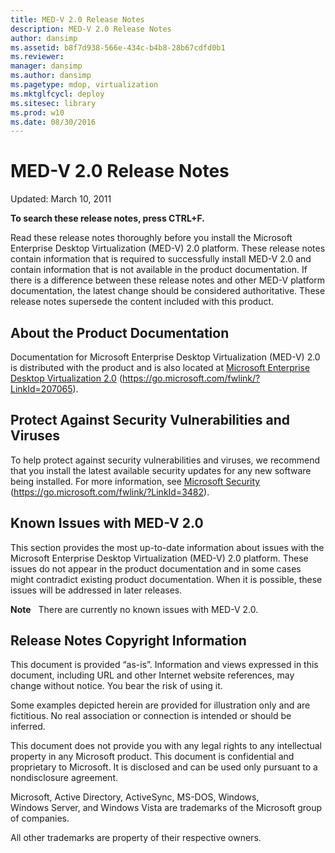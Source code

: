 ```yaml
---
title: MED-V 2.0 Release Notes
description: MED-V 2.0 Release Notes
author: dansimp
ms.assetid: b8f7d938-566e-434c-b4b8-28b67cdfd0b1
ms.reviewer: 
manager: dansimp
ms.author: dansimp
ms.pagetype: mdop, virtualization
ms.mktglfcycl: deploy
ms.sitesec: library
ms.prod: w10
ms.date: 08/30/2016
---
```



# MED-V 2.0 Release Notes


Updated: March 10, 2011

**To search these release notes, press CTRL+F.**

Read these release notes thoroughly before you install the Microsoft Enterprise Desktop Virtualization (MED-V) 2.0 platform. These release notes contain information that is required to successfully install MED-V 2.0 and contain information that is not available in the product documentation. If there is a difference between these release notes and other MED-V platform documentation, the latest change should be considered authoritative. These release notes supersede the content included with this product.

## About the Product Documentation


Documentation for Microsoft Enterprise Desktop Virtualization (MED-V) 2.0 is distributed with the product and is also located at [Microsoft Enterprise Desktop Virtualization 2.0](https://go.microsoft.com/fwlink/?LinkID=207065) (https://go.microsoft.com/fwlink/?LinkId=207065).

## Protect Against Security Vulnerabilities and Viruses


To help protect against security vulnerabilities and viruses, we recommend that you install the latest available security updates for any new software being installed. For more information, see [Microsoft Security](https://go.microsoft.com/fwlink/?LinkId=3482) (https://go.microsoft.com/fwlink/?LinkId=3482).

## Known Issues with MED-V 2.0


This section provides the most up-to-date information about issues with the Microsoft Enterprise Desktop Virtualization (MED-V) 2.0 platform. These issues do not appear in the product documentation and in some cases might contradict existing product documentation. When it is possible, these issues will be addressed in later releases.

**Note**  
There are currently no known issues with MED-V 2.0.

 

## Release Notes Copyright Information


This document is provided “as-is”. Information and views expressed in this document, including URL and other Internet website references, may change without notice. You bear the risk of using it.

Some examples depicted herein are provided for illustration only and are fictitious. No real association or connection is intended or should be inferred.

This document does not provide you with any legal rights to any intellectual property in any Microsoft product. This document is confidential and proprietary to Microsoft. It is disclosed and can be used only pursuant to a nondisclosure agreement.



Microsoft, Active Directory, ActiveSync, MS-DOS, Windows, Windows Server, and Windows Vista are trademarks of the Microsoft group of companies.

All other trademarks are property of their respective owners.

 

 





